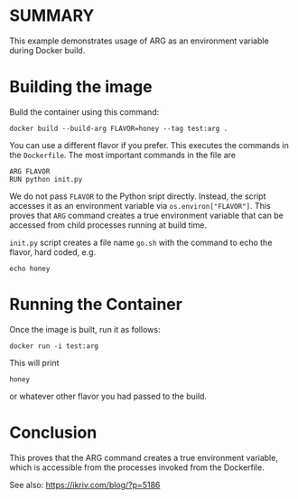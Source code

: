 # SUMMARY
This example demonstrates usage of ARG as an environment variable during Docker build.

# Building the image

Build the container using this command:

`docker build --build-arg FLAVOR=honey --tag test:arg .`

You can use a different flavor if you prefer. 
This executes the commands in the `Dockerfile`. The most important commands in the file are

```
ARG FLAVOR
RUN python init.py
```

We do not pass `FLAVOR` to the Python sript directly. Instead, the script accesses it as an environment variable via `os.environ["FLAVOR"]`. This proves that `ARG` command creates a true environment variable that can be accessed from child processes running at build time.

`init.py` script creates a file name `go.sh` with the command to echo the flavor, hard coded, e.g.

`echo honey`

# Running the Container

Once the image is built, run it as follows:

`docker run -i test:arg`

This will print

`honey`

or whatever other flavor you had passed to the build.

# Conclusion

This proves that the ARG command creates a true environment variable, which is accessible from the processes invoked from the Dockerfile.

See also: https://ikriv.com/blog/?p=5186
